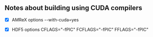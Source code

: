## Notes about building using CUDA compilers

- [x] AMReX options --with-cuda=yes

- [x] HDF5 options CFLAGS="-fPIC" FCFLAGS="-fPIC" FFLAGS="-fPIC"
